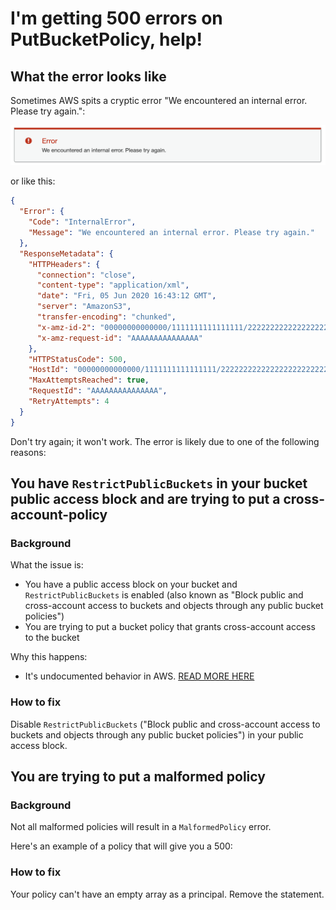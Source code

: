 # I'm getting 500 errors on PutBucketPolicy, help!

## What the error looks like

Sometimes AWS spits a cryptic error "We encountered an internal error. Please try again.":

![Big red error message in the AWS Console. The title of the error is "Error" and the text of the error is "We encountered an internal error. Please try again."](/assets/cloud/aws/services/s3_put_policy_error.png)

or like this:

```json
{
  "Error": {
    "Code": "InternalError",
    "Message": "We encountered an internal error. Please try again."
  },
  "ResponseMetadata": {
    "HTTPHeaders": {
      "connection": "close",
      "content-type": "application/xml",
      "date": "Fri, 05 Jun 2020 16:43:12 GMT",
      "server": "AmazonS3",
      "transfer-encoding": "chunked",
      "x-amz-id-2": "00000000000000/1111111111111111/22222222222222222222222222222222=",
      "x-amz-request-id": "AAAAAAAAAAAAAAA"
    },
    "HTTPStatusCode": 500,
    "HostId": "00000000000000/1111111111111111/22222222222222222222222222222222=",
    "MaxAttemptsReached": true,
    "RequestId": "AAAAAAAAAAAAAAA",
    "RetryAttempts": 4
  }
}
```

Don't try again; it won't work. The error is likely due to one of the following reasons:

## You have `RestrictPublicBuckets` in your bucket public access block and are trying to put a cross-account-policy

### Background

What the issue is:
* You have a public access block on your bucket and `RestrictPublicBuckets` is enabled (also known as "Block public and cross-account access to buckets and objects through any public bucket policies")
* You are trying to put a bucket policy that grants cross-account access to the bucket

Why this happens:
* It's undocumented behavior in AWS. [READ MORE HERE](./s3_public_access_block.md)

### How to fix

Disable `RestrictPublicBuckets` ("Block public and cross-account access to buckets and objects through any public bucket policies") in your public access block.

## You are trying to put a malformed policy

### Background

Not all malformed policies will result in a `MalformedPolicy` error. 

Here's an example of a policy that will give you a 500:

<COMING SOON>

### How to fix

Your policy can't have an empty array as a principal. Remove the statement.

